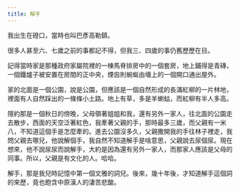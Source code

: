 ```yaml
---
title: 解手
---
```


我出生在磴口，當時也叫巴彥高勒鎮。

很多人甚至六、七歲之前的事都記不得，但我三、四歲的事仍舊歷歷在目。

記得當時家是那種政府家屬院裡的一棟馬脊排房中的一個套房，地上鋪得是青磚，一個鐵爐子被安置在房間的正中央，煙囪則蜿蜒由墻上的一個開口通出屋外。

家的北面是一個公園，說是公園，但應該是一個自然形成的長滿紅柳的一片林地，裡面有人自然踩出的一條條小土路。地上有草，多是羊蝲蛄，而紅柳有半人多高。

隱約那是一個秋日的傍晚，父母領著姐姐和我，還有另外一家人，往北面的公園走去散步，西面的天空泛著紅色，我牽著父親的手，那時最多三歲，而父親有一米八，不知道這個手是怎麼牽的。進去公園沒多久，父親撒開我的手往林子裡走，我問父親去哪兒，他說解個手，我自然不知道解手是啥意思，父親說去尿個尿。現在想來，他不說尿尿而說解手，大約是因為還有另外一家人，而那家人應該是父母的同事。所以，父親是有文化的人。哈哈。

解手，那是我兒時記憶中第一個文雅的詞兒。後來，幾十年後，才知道解手這個詞的來歷，竟也飽含中原漢人的淒苦悲酸。